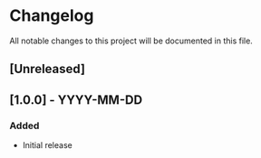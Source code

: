 # Changelog

All notable changes to this project will be documented in this file.

## [Unreleased]

## [1.0.0] - YYYY-MM-DD
### Added
- Initial release
